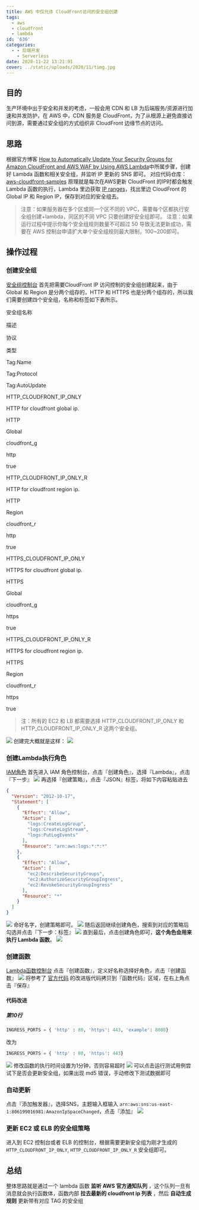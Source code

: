 ```yaml
---
title: AWS 中仅允许 CloudFront访问的安全组创建
tags:
  - aws
  - cloudfront
  - lambda
id: '636'
categories:
  - - 后端开发
    - Serverless
date: 2020-11-22 13:21:01
cover: ../static/uploads/2020/11/timg.jpg
---
```




## 目的

生产环境中出于安全和并发的考虑，一般会用 CDN 和 LB 为后端服务/资源进行加速和并发防护，在 AWS 中，CDN 服务是 CloudFront，为了从根源上避免直接访问到源，需要通过安全组的方式组织非 CloudFront 边缘节点的访问。

## 思路

根据官方博客 [How to Automatically Update Your Security Groups for Amazon CloudFront and AWS WAF by Using AWS Lambda](https://aws.amazon.com/cn/blogs/security/how-to-automatically-update-your-security-groups-for-amazon-cloudfront-and-aws-waf-by-using-aws-lambda/)中所属步骤，创建好 Lambda 函数和相关安全组，并监听 IP 更新的 SNS 即可。 对应代码仓库：[aws-cloudfront-samples](https://github.com/awslabs/aws-cloudfront-samples) 原理就是每次在AWS更新 CloudFront 的IP时都会触发 Lambda 函数的执行，Lambda 里边获取 [IP ranges](https://ip-ranges.amazonaws.com/ip-ranges.json)，找出里边 CloudFront 的 Global IP 和 Region IP，保存到对应的安全组去。

> 注意：如果服务器在多个区或同一个区不同的 VPC，需要每个区都执行安全组创建+lambda，同区的不同 VPC 只要创建好安全组即可。 注意：如果运行过程中提示你每个安全组规则数量不可超过 50 导致无法更新成功，需要在 AWS 控制台申请扩大单个安全组规则最大限制，100~200即可。

## 操作过程

### 创建安全组

[安全组控制台](https://us-west-2.console.aws.amazon.com/ec2/v2/home?region=us-west-2#SecurityGroups:) 首先把需要CloudFront IP 访问控制的安全组创建起来，由于 Global 和 Region 是分两个组存的，HTTP 和 HTTPS 也是分两个组存的，所以我们需要创建四个安全组，名称和标签如下表所示。

安全组名称

描述

协议

类型

Tag:Name

Tag:Protocol

Tag:AutoUpdate

HTTP\_CLOUDFRONT\_IP\_ONLY

HTTP for cloudfront global ip.

HTTP

Global

cloudfront\_g

http

true

HTTP\_CLOUDFRONT\_IP\_ONLY\_R

HTTP for cloudfront region ip.

HTTP

Region

cloudfront\_r

http

true

HTTPS\_CLOUDFRONT\_IP\_ONLY

HTTPS for cloudfront global ip.

HTTPS

Global

cloudfront\_g

https

true

HTTPS\_CLOUDFRONT\_IP\_ONLY\_R

HTTPS for cloudfront region ip.

HTTPS

Region

cloudfront\_r

https

true

> 注：所有的 EC2 和 LB 都需要选择 HTTP\_CLOUDFRONT\_IP\_ONLY 和 HTTP\_CLOUDFRONT\_IP\_ONLY\_R 这两个安全组。

[![](../static/uploads/2020/11/wp_editor_md_7092ef83875ab140cb81c7e1d9fed2d8.jpg)](../static/uploads/2020/11/wp_editor_md_7092ef83875ab140cb81c7e1d9fed2d8.jpg) 创建完大概就是这样： [![](../static/uploads/2020/11/wp_editor_md_55e62d5672bde84b42fba64c5b992b0c.jpg)](../static/uploads/2020/11/wp_editor_md_55e62d5672bde84b42fba64c5b992b0c.jpg)

### 创建Lambda执行角色

[IAM角色](https://console.aws.amazon.com/iam/home?region=us-west-1#/roles) 首先进入 IAM 角色控制台，点击『创建角色』，选择『Lambda』，点击『下一步』 [![](../static/uploads/2020/11/wp_editor_md_f1d3d67dca44e87a06e1e5311d580ccb.jpg)](../static/uploads/2020/11/wp_editor_md_f1d3d67dca44e87a06e1e5311d580ccb.jpg) 再选择『创建策略』，点击『JSON』标签，将如下内容粘贴进去

```json
{
  "Version": "2012-10-17",
  "Statement": [
    {
      "Effect": "Allow",
      "Action": [
        "logs:CreateLogGroup",
        "logs:CreateLogStream",
        "logs:PutLogEvents"
      ],
      "Resource": "arn:aws:logs:*:*:*"
    },
    {
      "Effect": "Allow",
      "Action": [
        "ec2:DescribeSecurityGroups",
        "ec2:AuthorizeSecurityGroupIngress",
        "ec2:RevokeSecurityGroupIngress"
      ],
      "Resource": "*"
    }
  ]
}
```

[![](../static/uploads/2020/11/wp_editor_md_98594b8a74ef2f31faaf96482ea86672.jpg)](../static/uploads/2020/11/wp_editor_md_98594b8a74ef2f31faaf96482ea86672.jpg) 命好名字，创建策略即可。 [![](../static/uploads/2020/11/wp_editor_md_005357534d0d74fcb6e2386836423f97.jpg)](../static/uploads/2020/11/wp_editor_md_005357534d0d74fcb6e2386836423f97.jpg) 随后返回继续创建角色，搜索到对应的策略后勾选并点击『下一步：标签』 [![](../static/uploads/2020/11/wp_editor_md_3db02e43119ec89211db531ff29314c4.jpg)](../static/uploads/2020/11/wp_editor_md_3db02e43119ec89211db531ff29314c4.jpg) 直到最后，点击创建角色即可，**这个角色会用来执行 Lambda 函数**。 [![](../static/uploads/2020/11/wp_editor_md_3db02e43119ec89211db531ff29314c4.jpg)](../static/uploads/2020/11/wp_editor_md_3db02e43119ec89211db531ff29314c4.jpg)

### 创建函数

[Lambda函数控制台](https://us-west-2.console.aws.amazon.com/lambda/home?region=us-west-2#/functions) 点击『创建函数』，定义好名称选择好角色，点击『创建函数』 [![](../static/uploads/2020/11/wp_editor_md_043d0764d073f967d9a6b1244a3ef411.jpg)](../static/uploads/2020/11/wp_editor_md_043d0764d073f967d9a6b1244a3ef411.jpg) 将参考了 [官方代码](https://github.com/aws-samples/aws-cloudfront-samples/blob/master/update_security_groups_lambda/update_security_groups.py) 的改进版代码拷贝到『函数代码』区域，在右上角点击『保存』

#### 代码改进

##### 第10行

```python
INGRESS_PORTS = { 'http' : 80, 'https': 443, 'example': 8080}
```

改为

```python
INGRESS_PORTS = { 'http' : 80, 'https': 443}
```

[![](../static/uploads/2020/11/wp_editor_md_b81cb7f4b41fda58c33c74aa7a1f8d2c.jpg)](../static/uploads/2020/11/wp_editor_md_b81cb7f4b41fda58c33c74aa7a1f8d2c.jpg) 修改函数的执行时间设置为1分钟，否则容易超时 [![](../static/uploads/2020/11/wp_editor_md_2b9bec1d31d33d7d265e7d560cf9670c.jpg)](../static/uploads/2020/11/wp_editor_md_2b9bec1d31d33d7d265e7d560cf9670c.jpg) 可以点击运行测试用例尝试下是否会更新安全组，如果出现 md5 错误，手动修改下测试数据即可

### 自动更新

点击『添加触发器』，选择SNS，主题输入框输入 `arn:aws:sns:us-east-1:806199016981:AmazonIpSpaceChanged`，点击『添加』 [![](../static/uploads/2020/11/wp_editor_md_d3e3ab1240d6a3bf5e5ff0d8634402c0.jpg)](../static/uploads/2020/11/wp_editor_md_d3e3ab1240d6a3bf5e5ff0d8634402c0.jpg)

### 更新 EC2 或 ELB 的安全组策略

进入到 EC2 控制台或者 ELB 的控制台，根据需要更新安全组为刚才生成的 `HTTP_CLOUDFRONT_IP_ONLY`, `HTTP_CLOUDFRONT_IP_ONLY_R` 安全组即可。

## 总结

整体思路就是通过一个 lambda 函数 **监听 AWS 官方通知队列** ，这个队列一旦有消息就会执行函数体，函数内部 **拉去最新的 cloudfront ip 列表** ，然后 **自动生成规则** 更新带有对应 TAG 的安全组